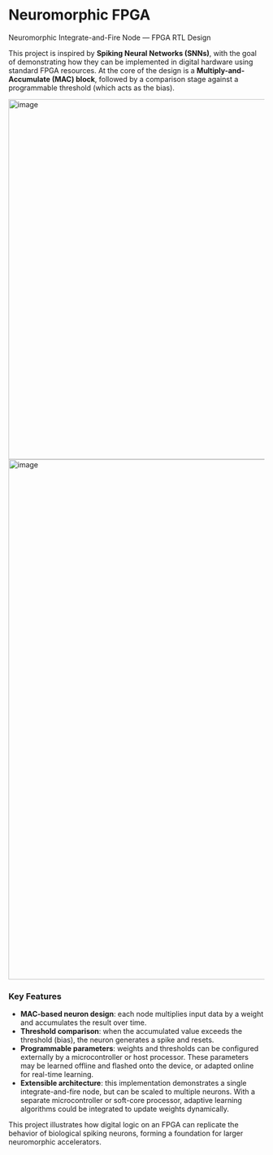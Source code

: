 # Neuromorphic FPGA  
Neuromorphic Integrate-and-Fire Node — FPGA RTL Design  

This project is inspired by **Spiking Neural Networks (SNNs)**, with the goal of demonstrating how they can be implemented in digital hardware using standard FPGA resources. At the core of the design is a **Multiply-and-Accumulate (MAC) block**, followed by a comparison stage against a programmable threshold (which acts as the bias).  

<img width="1558" height="709" alt="image" src="https://github.com/user-attachments/assets/f7a50bfd-7afd-4177-bb64-c743641a0dbb" />

<img width="1536" height="1024" alt="image" src="https://github.com/user-attachments/assets/6ee5d67c-ef91-4b96-a3cb-1e4e9e044145" />

### Key Features
- **MAC-based neuron design**: each node multiplies input data by a weight and accumulates the result over time.  
- **Threshold comparison**: when the accumulated value exceeds the threshold (bias), the neuron generates a spike and resets.  
- **Programmable parameters**: weights and thresholds can be configured externally by a microcontroller or host processor. These parameters may be learned offline and flashed onto the device, or adapted online for real-time learning.  
- **Extensible architecture**: this implementation demonstrates a single integrate-and-fire node, but can be scaled to multiple neurons. With a separate microcontroller or soft-core processor, adaptive learning algorithms could be integrated to update weights dynamically.  

This project illustrates how digital logic on an FPGA can replicate the behavior of biological spiking neurons, forming a foundation for larger neuromorphic accelerators.
